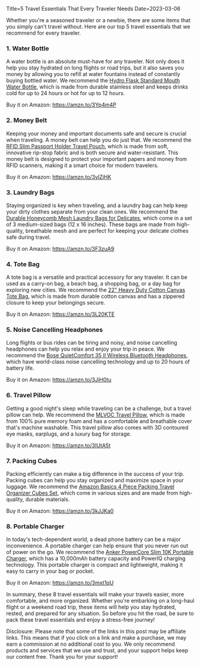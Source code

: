 Title=5 Travel Essentials That Every Traveler Needs
Date=2023-03-06

Whether you're a seasoned traveler or a newbie, there are some items that you simply can't travel without. Here are our top 5 travel essentials that we recommend for every traveler.

### 1. Water Bottle
A water bottle is an absolute must-have for any traveler. Not only does it help you stay hydrated on long flights or road trips, but it also saves you money by allowing you to refill at water fountains instead of constantly buying bottled water. We recommend the [Hydro Flask Standard Mouth Water Bottle](https://amzn.to/3Yp4m4P), which is made from durable stainless steel and keeps drinks cold for up to 24 hours or hot for up to 12 hours.

Buy it on Amazon: https://amzn.to/3Yp4m4P

### 2. Money Belt
Keeping your money and important documents safe and secure is crucial when traveling. A money belt can help you do just that. We recommend the [RFID Slim Passport Holder Travel Pouch](https://amzn.to/3ylZjHK), which is made from soft, innovative rip-stop fabric and is both secure and water-resistant. This money belt is designed to protect your important papers and money from RFID scanners, making it a smart choice for modern travelers.

Buy it on Amazon: https://amzn.to/3ylZjHK

### 3. Laundry Bags
Staying organized is key when traveling, and a laundry bag can help keep your dirty clothes separate from your clean ones. We recommend the [Durable Honeycomb Mesh Laundry Bags for Delicates](https://amzn.to/3F3zuA9), which come in a set of 3 medium-sized bags (12 x 16 inches). These bags are made from high-quality, breathable mesh and are perfect for keeping your delicate clothes safe during travel.

Buy it on Amazon: https://amzn.to/3F3zuA9

### 4. Tote Bag
A tote bag is a versatile and practical accessory for any traveler. It can be used as a carry-on bag, a beach bag, a shopping bag, or a day bag for exploring new cities. We recommend the [22" Heavy Duty Cotton Canvas Tote Bag](https://amzn.to/3L20KTE), which is made from durable cotton canvas and has a zippered closure to keep your belongings secure.

Buy it on Amazon: https://amzn.to/3L20KTE

### 5. Noise Cancelling Headphones
Long flights or bus rides can be tiring and noisy, and noise cancelling headphones can help you relax and enjoy your trip in peace. We recommend the [Bose QuietComfort 35 II Wireless Bluetooth Headphones](https://amzn.to/3JiH0tu), which have world-class noise cancelling technology and up to 20 hours of battery life.

Buy it on Amazon: https://amzn.to/3JiH0tu

### 6. Travel Pillow
Getting a good night's sleep while traveling can be a challenge, but a travel pillow can help. We recommend the [MLVOC Travel Pillow](https://amzn.to/3IUtA5t), which is made from 100% pure memory foam and has a comfortable and breathable cover that's machine washable. This travel pillow also comes with 3D contoured eye masks, earplugs, and a luxury bag for storage.

Buy it on Amazon: https://amzn.to/3IUtA5t

### 7. Packing Cubes
Packing efficiently can make a big difference in the success of your trip. Packing cubes can help you stay organized and maximize space in your luggage. We recommend the [Amazon Basics 4 Piece Packing Travel Organizer Cubes Set](https://amzn.to/3kJJKa0), which come in various sizes and are made from high-quality, durable materials.

Buy it on Amazon: https://amzn.to/3kJJKa0

### 8. Portable Charger
In today's tech-dependent world, a dead phone battery can be a major inconvenience. A portable charger can help ensure that you never run out of power on the go. We recommend the [Anker PowerCore Slim 10K Portable Charger](https://amzn.to/3mxt1qU), which has a 10,000mAh battery capacity and PowerIQ charging technology. This portable charger is compact and lightweight, making it easy to carry in your bag or pocket.

Buy it on Amazon: https://amzn.to/3mxt1qU

In summary, these 8 travel essentials will make your travels easier, more comfortable, and more organized. Whether you're embarking on a long-haul flight or a weekend road trip, these items will help you stay hydrated, rested, and prepared for any situation. So before you hit the road, be sure to pack these travel essentials and enjoy a stress-free journey!

Disclosure: Please note that some of the links in this post may be affiliate links. This means that if you click on a link and make a purchase, we may earn a commission at no additional cost to you. We only recommend products and services that we use and trust, and your support helps keep our content free. Thank you for your support!
